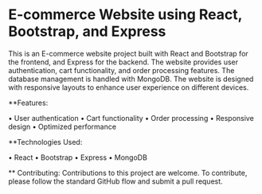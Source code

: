 # E-commerce Website using React, Bootstrap, and Express

This is an E-commerce website project built with React and Bootstrap for the frontend, and Express for the backend. The website provides user authentication, cart functionality, and order processing features. The database management is handled with MongoDB. The website is designed with responsive layouts to enhance user experience on different devices.

**Features:

•	User authentication
•	Cart functionality
•	Order processing
•	Responsive design
•	Optimized performance

**Technologies Used:

•	React
•	Bootstrap
•	Express
•	MongoDB

** Contributing:
Contributions to this project are welcome. To contribute, please follow the standard GitHub flow and submit a pull request.


